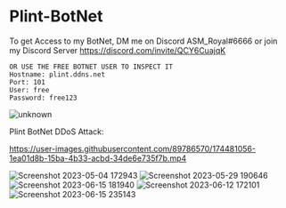 # Plint-BotNet
To get Access to my BotNet, DM me on Discord ASM_Royal#6666 or join my Discord Server https://discord.com/invite/QCY6CuajqK
```
OR USE THE FREE BOTNET USER TO INSPECT IT
Hostname: plint.ddns.net
Port: 101
User: free
Password: free123
```

![unknown](https://user-images.githubusercontent.com/89786570/174449780-2ce50ff5-c525-4f4c-82cf-379b63e5b3ca.png)

Plint BotNet DDoS Attack:

https://user-images.githubusercontent.com/89786570/174481056-1ea01d8b-15ba-4b33-acbd-34de6e735f7b.mp4

![Screenshot 2023-05-04 172943](https://github.com/ASMRoyal/plint-botnet/assets/89786570/49ef1e56-c414-4e66-9c84-8bd956a9915c)
![Screenshot 2023-05-29 190646](https://github.com/ASMRoyal/plint-botnet/assets/89786570/2c0e4a3e-9ee2-47de-aafc-9e251b18cc16)
![Screenshot 2023-06-15 181940](https://github.com/ASMRoyal/plint-botnet/assets/89786570/a59ee812-4a57-44b3-ba11-30156e9b105d)
![Screenshot 2023-06-12 172101](https://github.com/ASMRoyal/plint-botnet/assets/89786570/9ff79c5a-29fc-45b1-9d3a-345d4373c2ca)
![Screenshot 2023-06-15 235143](https://github.com/ASMRoyal/plint-botnet/assets/89786570/1ca7d255-febc-42ab-b0c4-1d4d5ef61b0a)
